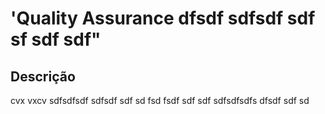 # 'Quality Assurance dfsdf sdfsdf sdf sf sdf sdf"

## Descrição

cvx vxcv sdfsdfsdf sdfsdf sdf sd fsd fsdf sdf sdf sdfsdfsdfs dfsdf sdf sd